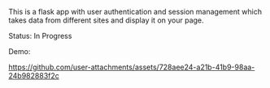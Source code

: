 This is a flask app with user authentication and session management which takes data from different sites and display it on your page.

Status: In Progress

Demo:


https://github.com/user-attachments/assets/728aee24-a21b-41b9-98aa-24b982883f2c

